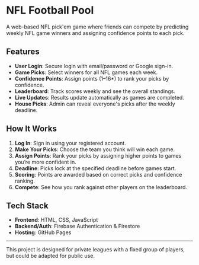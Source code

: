 # NFL Football Pool

A web-based NFL pick'em game where friends can compete by predicting weekly NFL game winners and assigning confidence points to each pick.

## Features
- **User Login**: Secure login with email/password or Google sign-in.
- **Game Picks**: Select winners for all NFL games each week.
- **Confidence Points**: Assign points (1–16*) to rank your picks by confidence.
- **Leaderboard**: Track scores weekly and see the overall standings.
- **Live Updates**: Results update automatically as games are completed.
- **House Picks**: Admin can reveal everyone's picks after the weekly deadline.

## How It Works
1. **Log In**: Sign in using your registered account.
2. **Make Your Picks**: Choose the team you think will win each game.
3. **Assign Points**: Rank your picks by assigning higher points to games you’re more confident in.
4. **Deadline**: Picks lock at the specified deadline before games start.
5. **Scoring**: Points are awarded based on correct picks and confidence ranking.
6. **Compete**: See how you rank against other players on the leaderboard.

## Tech Stack
- **Frontend**: HTML, CSS, JavaScript
- **Backend/Auth**: Firebase Authentication & Firestore
- **Hosting**: GitHub Pages

---

This project is designed for private leagues with a fixed group of players, but could be adapted for public use.
